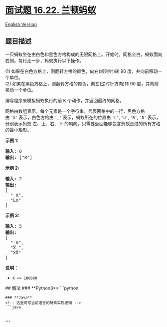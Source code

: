 # [面试题 16.22. 兰顿蚂蚁](https://leetcode.cn/problems/langtons-ant-lcci)
[English Version](/lcci/16.22.Langtons%20Ant/README_EN.md)
## 题目描述
<!-- 这里写题目描述 -->
<p>一只蚂蚁坐在由白色和黑色方格构成的无限网格上。开始时，网格全白，蚂蚁面向右侧。每行走一步，蚂蚁执行以下操作。</p>
<p>(1) 如果在白色方格上，则翻转方格的颜色，向右(顺时针)转 90 度，并向前移动一个单位。<br>
(2) 如果在黑色方格上，则翻转方格的颜色，向左(逆时针方向)转 90 度，并向前移动一个单位。</p>
<p>编写程序来模拟蚂蚁执行的前 K 个动作，并返回最终的网格。</p>
<p>网格由数组表示，每个元素是一个字符串，代表网格中的一行，黑色方格由&nbsp;<code>&#39;X&#39;</code>&nbsp;表示，白色方格由&nbsp;<code>&#39;_&#39;</code>&nbsp;表示，蚂蚁所在的位置由&nbsp;<code>&#39;L&#39;</code>, <code>&#39;U&#39;</code>, <code>&#39;R&#39;</code>, <code>&#39;D&#39;</code>&nbsp;表示，分别表示蚂蚁&nbsp;左、上、右、下 的朝向。只需要返回能够包含蚂蚁走过的所有方格的最小矩形。</p>
<p><strong>示例 1:</strong></p>
<pre><strong>输入:</strong> 0
<strong>输出: </strong>[&quot;R&quot;]
</pre>
<p><strong>示例 2:</strong></p>
<pre><strong>输入:</strong> 2
<strong>输出:
</strong>[
&nbsp; &quot;_X&quot;,
&nbsp; &quot;LX&quot;
]
</pre>
<p><strong>示例 3:</strong></p>
<pre><strong>输入:</strong> 5
<strong>输出:
</strong>[
&nbsp; &quot;_U&quot;,
&nbsp; &quot;X_&quot;,
&nbsp; &quot;XX&quot;
]
</pre>
<p><strong>说明：</strong></p>
<ul>
	<li><code>K &lt;= 100000</code></li>
</ul>
## 解法
<!-- 这里可写通用的实现逻辑 -->
<!-- tabs:start -->
### **Python3**
<!-- 这里可写当前语言的特殊实现逻辑 -->
```python

```
### **Java**
<!-- 这里可写当前语言的特殊实现逻辑 -->
```java

```
### **...**
```

```
<!-- tabs:end -->
